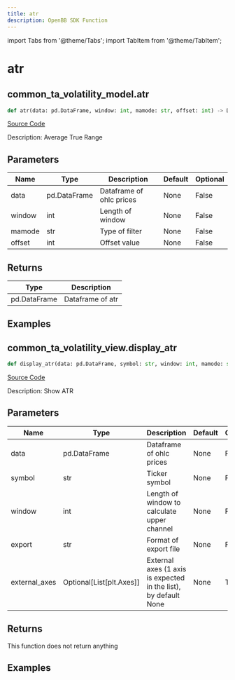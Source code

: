 ```yaml
---
title: atr
description: OpenBB SDK Function
---
```


import Tabs from '@theme/Tabs';
import TabItem from '@theme/TabItem';

# atr

<Tabs>
<TabItem value="model" label="Model" default>

## common_ta_volatility_model.atr

```python title='openbb_terminal/common/technical_analysis/volatility_model.py'
def atr(data: pd.DataFrame, window: int, mamode: str, offset: int) -> DataFrame:
```
[Source Code](https://github.com/OpenBB-finance/OpenBBTerminal/tree/main/openbb_terminal/common/technical_analysis/volatility_model.py#L132)

Description: Average True Range

## Parameters

| Name | Type | Description | Default | Optional |
| ---- | ---- | ----------- | ------- | -------- |
| data | pd.DataFrame | Dataframe of ohlc prices | None | False |
| window | int | Length of window | None | False |
| mamode | str | Type of filter | None | False |
| offset | int | Offset value | None | False |

## Returns

| Type | Description |
| ---- | ----------- |
| pd.DataFrame | Dataframe of atr |

## Examples



</TabItem>
<TabItem value="view" label="View">

## common_ta_volatility_view.display_atr

```python title='openbb_terminal/common/technical_analysis/volatility_view.py'
def display_atr(data: pd.DataFrame, symbol: str, window: int, mamode: str, offset: int, export: str, external_axes: Union[List[matplotlib.axes._axes.Axes], NoneType]) -> None:
```
[Source Code](https://github.com/OpenBB-finance/OpenBBTerminal/tree/main/openbb_terminal/common/technical_analysis/volatility_view.py#L289)

Description: Show ATR

## Parameters

| Name | Type | Description | Default | Optional |
| ---- | ---- | ----------- | ------- | -------- |
| data | pd.DataFrame | Dataframe of ohlc prices | None | False |
| symbol | str | Ticker symbol | None | False |
| window | int | Length of window to calculate upper channel | None | False |
| export | str | Format of export file | None | False |
| external_axes | Optional[List[plt.Axes]] | External axes (1 axis is expected in the list), by default None | None | True |

## Returns

This function does not return anything

## Examples



</TabItem>
</Tabs>